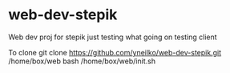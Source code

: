 # web-dev-stepik
Web dev proj for stepik
just testing what going on
testing client

To clone
git clone https://github.com/yneilko/web-dev-stepik.git /home/box/web
bash /home/box/web/init.sh
